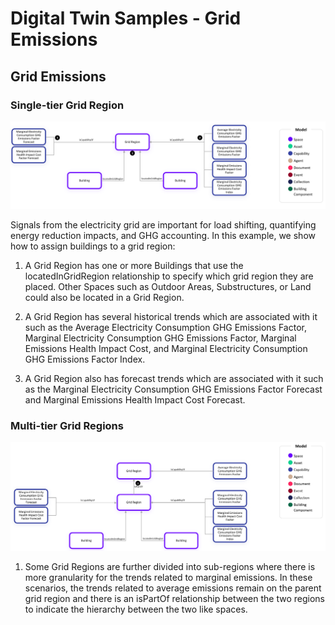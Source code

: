 # Digital Twin Samples - Grid Emissions


## Grid Emissions

### Single-tier Grid Region
![Electrical-Example1](Images/GridEmissions-Example1.png)

Signals from the electricity grid are important for load shifting, quantifying energy reduction impacts, and GHG accounting. In this example, we show how to assign buildings to a grid region:

1. A Grid Region has one or more Buildings that use the locatedInGridRegion relationship to specify which grid region they are placed. Other Spaces such as Outdoor Areas, Substructures, or Land could also be located in a Grid Region.

2. A Grid Region has several historical trends which are associated with it such as the Average Electricity Consumption GHG Emissions Factor, Marginal Electricity Consumption GHG Emissions Factor, Marginal Emissions Health Impact Cost, and Marginal Electricity Consumption GHG Emissions Factor Index.

3. A Grid Region also has forecast trends which are associated with it such as the Marginal Electricity Consumption GHG Emissions Factor Forecast and Marginal Emissions Health Impact Cost Forecast.

### Multi-tier Grid Regions
![Electrical-Example1](Images/GridEmissions-Example2.png)

1. Some Grid Regions are further divided into sub-regions where there is more granularity for the trends related to marginal emissions. In these scenarios, the trends related to average emissions remain on the parent grid region and there is an isPartOf relationship between the two regions to indicate the hierarchy between the two like spaces.